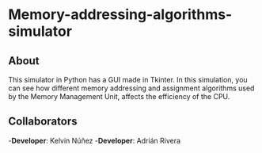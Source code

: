 # Memory-addressing-algorithms-simulator
## About
This simulator in Python has a GUI made in Tkinter. In this simulation, you can see how different memory addressing and assignment algorithms used by the Memory Management Unit, affects the efficiency of the CPU. 
## Collaborators
-**Developer**: Kelvin Núñez
-**Developer**: Adrián Rivera
